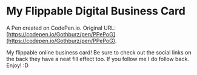 # My Flippable Digital Business Card

A Pen created on CodePen.io. Original URL: [https://codepen.io/Gothburz/pen/PPePoG](https://codepen.io/Gothburz/pen/PPePoG).

My flippable online business card! Be sure to check out the social links on the back they have a neat fill effect too. If you  follow me I do follow  back. Enjoy! :D
